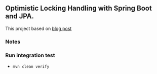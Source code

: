 ## Optimistic Locking Handling with Spring Boot and JPA.

This project based on [blog post](https://blog.mimacom.com/testing-optimistic-locking-handling-spring-boot-jpa/)
### Notes


### Run integration test
- ```mvn clean verify```


